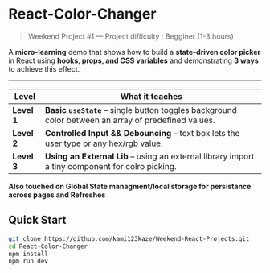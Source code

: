 # React-Color-Changer  
> Weekend Project #1 — Project difficulty : Begginer (1-3 hours)

A **micro-learning** demo that shows how to build a **state-driven color picker** in React using **hooks, props, and CSS variables** and demonstrating **3 ways** to achieve this effect.  

---


| Level       | What it teaches                                                                                                     |
| ----------- | ------------------------------------------------------------------------------------------------------------------- |
| **Level 1** | **Basic `useState`** – single button toggles background color between an array of predefined values.                        |
| **Level 2** | **Controlled Input && Debouncing** – text box lets the user type or  any hex/rgb value.                      |
| **Level 3** | **Using an External Lib** – using an external library import a tiny component for colro picking.  |

**Also touched on Global State managment/local storage for persistance across pages and Refreshes**



##  Quick Start
```bash
git clone https://github.com/kami123kaze/Weekend-React-Projects.git
cd React-Color-Changer
npm install
npm run dev
